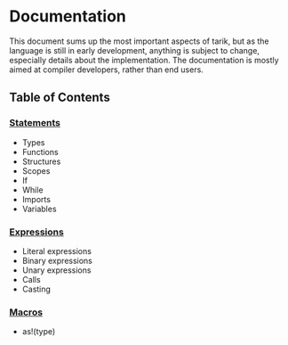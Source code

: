 # Documentation

This document sums up the most important aspects of tarik, but as the language is still in early development, anything
is subject to change, especially details about the implementation. The documentation is mostly aimed at compiler
developers, rather than end users.

## Table of Contents

### [Statements](statements)

 - Types
 - Functions
 - Structures
 - Scopes
 - If
 - While
 - Imports
 - Variables

### [Expressions](expressions)

 - Literal expressions
 - Binary expressions
 - Unary expressions
 - Calls
 - Casting

### [Macros](macros)

 - as!(type)
